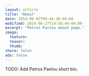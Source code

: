 ```yaml
---
layout: article
title: "About"
date: 2014-06-02T09:44:20-04:00
modified: 2014-08-27T14:56:44-04:00
excerpt: "Petros Pavlou about page."
image:
  feature:
  teaser:
  thumb:
share: false
ads: false
---
```


TODO: Add Petros Pavlou short bio.
